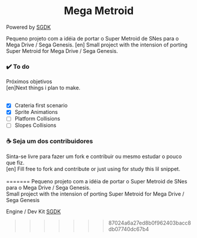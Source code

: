 <h1 align="center">Mega Metroid</h1>

Powered by  <a href="https://github.com/Stephane-D/SGDK">SGDK</a>

Pequeno projeto com a idéia de portar o Super Metroid de SNes para o Mega Drive / Sega Genesis.
[en] Small project with the intension of porting Super Metroid for Mega Drive / Sega Genesis.

<h3>✔️ To do</h3>
Próximos objetivos <br>
[en]Next things i plan to make. <br><br>

- [x] Crateria first scenario
- [x] Sprite Animations
- [ ] Platform Collisions
- [ ] Slopes Collisions

<h3>☕ Seja um dos contribuidores</h3>
Sinta-se livre para fazer um fork e contribuir ou mesmo estudar o pouco que fiz.<br> [en] Fill free to fork and contribute or just using for study this lil snippet.<br><br>
=======
Pequeno projeto com a idéia de portar o Super Metroid de SNes para o Mega Drive / Sega Genesis.
<br>
Small project with the intension of porting Super Metroid for Mega Drive / Sega Genesis

Engine / Dev Kit  <a href="https://github.com/Stephane-D/SGDK">SGDK</a>
>>>>>>> 87024a6a27ed8b0f962403bacc8db07740dc67b4
